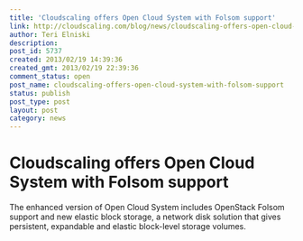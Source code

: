 ```yaml
---
title: 'Cloudscaling offers Open Cloud System with Folsom support'
link: http://cloudscaling.com/blog/news/cloudscaling-offers-open-cloud-system-with-folsom-support/
author: Teri Elniski
description: 
post_id: 5737
created: 2013/02/19 14:39:36
created_gmt: 2013/02/19 22:39:36
comment_status: open
post_name: cloudscaling-offers-open-cloud-system-with-folsom-support
status: publish
post_type: post
layout: post
category: news
---
```


# Cloudscaling offers Open Cloud System with Folsom support

The enhanced version of Open Cloud System includes OpenStack Folsom support and new elastic block storage, a network disk solution that gives persistent, expandable and elastic block-level storage volumes.